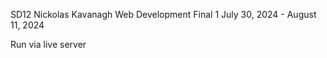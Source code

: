 SD12
Nickolas Kavanagh
Web Development Final 1
July 30, 2024 - August 11, 2024

Run via live server
